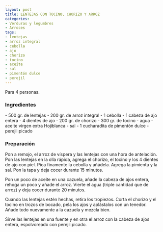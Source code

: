 ```yaml
---
layout: post
title: LENTEJAS CON TOCINO, CHORIZO Y ARROZ
categories:
- Verduras y legumbres
- Arroces
tags:
- lentejas
- arroz integral
- cebolla
- ajo
- chorizo
- tocino
- aceite
- sal
- pimentón dulce
- perejil
---
```

Para 4 personas.

<h3>Ingredientes</h3>
- 500 gr. de lentejas
- 200 gr. de arroz integral
- 1 cebolla
- 1 cabeza de ajo entera
- 4 dientes de ajo
- 200 gr. de chorizo
- 300 gr. de tocino
- agua
- aceite virgen extra Hojiblanca
- sal
- 1 cucharadita de pimentón dulce
- perejil picado

<h3>Preparación</h3>
Pon a remojo, el arroz de víspera y las lentejas con una hora de antelación. Pon las lentejas en la olla rápida, agrega el chorizo, el tocino y los 4 dientes de ajo con piel. Pica finamente la cebolla y añádela. Agrega la pimienta y la sal. Pon la tapa y deja cocer durante 15 minutos.

Pon un poco de aceite en una cazuela, añade la cabeza de ajos entera, rehoga un poco y añade el arroz. Vierte el agua (triple cantidad que de arroz) y deja cocer durante 20 minutos.

Cuando las lentejas estén hechas, retira los tropiezos. Corta el chorizo y el tocino en trozos de bocado, pela los ajos y aplástalos con un tenedor. Añade todo nuevamente a la cazuela y mezcla bien.

Sirve las lentejas en una fuente y en otra el arroz con la cabeza de ajos entera, espolvoreado con perejil picado.